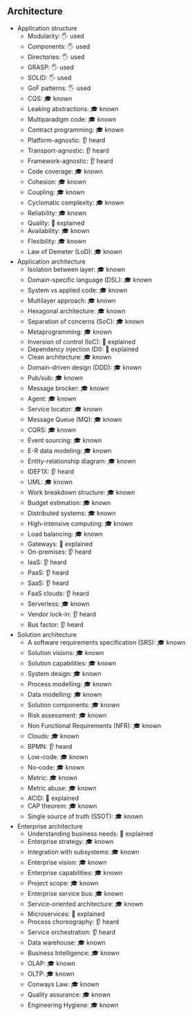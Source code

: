 ## Architecture

- Application structure
  - Modularity: 🖐️ used
  - Components: 🖐️ used
  - Directories: 🖐️ used
  - GRASP: 🖐️ used
  - SOLID: 🖐️ used
  - GoF patterns: 🖐️ used
  - CQS: 🎓 known
  - Leaking abstractions: 🎓 known
  - Multiparadigm code: 🎓 known
  - Contract programming: 🎓 known
  - Platform-agnostic: 👂 heard
  - Transport-agnostic: 👂 heard
  - Framework-agnostic: 👂 heard
  - Code coverage: 🎓 known
  - Cohesion: 🎓 known
  - Coupling: 🎓 known
  - Cyclomatic complexity: 🎓 known
  - Reliability: 🎓 known
  - Quality: 🙋 explained
  - Availability: 🎓 known
  - Flexibility: 🎓 known
  - Law of Demeter (LoD): 🎓 known
- Application architecture
  - Isolation between layer: 🎓 known
  - Domain-specific language (DSL): 🎓 known
  - System vs applied code: 🎓 known
  - Multilayer approach: 🎓 known
  - Hexagonal architecture: 🎓 known
  - Separation of concerns (SoC): 🎓 known
  - Metaprogramming: 🎓 known
  - Inversion of control (IoC): 🙋 explained
  - Dependency injection (DI): 🙋 explained
  - Clean architecture: 🎓 known
  - Domain-driven design (DDD): 🎓 known
  - Pub/sub: 🎓 known
  - Message brocker: 🎓 known
  - Agent: 🎓 known
  - Service locator: 🎓 known
  - Message Queue (MQ): 🎓 known
  - CQRS: 🎓 known
  - Event sourcing: 🎓 known
  - E-R data modeling: 🎓 known
  - Entity-relationship diagram: 🎓 known
  - IDEF1X: 👂 heard
  - UML: 🎓 known
  - Work breakdown structure: 🎓 known
  - Budget estimation: 🎓 known
  - Distributed systems: 🎓 known
  - High-intensive computing: 🎓 known
  - Load balancing: 🎓 known
  - Gateways: 🙋 explained
  - On-premises: 👂 heard
  - IaaS: 👂 heard
  - PaaS: 👂 heard
  - SaaS: 👂 heard
  - FaaS clouds: 👂 heard
  - Serverless: 🎓 known
  - Vendor lock-in: 👂 heard
  - Bus factor: 👂 heard
- Solution architecture
  - A software requirements specification (SRS): 🎓 known
  - Solution visions: 🎓 known
  - Solution capabilities: 🎓 known
  - System design: 🎓 known
  - Process modelling: 🎓 known
  - Data modelling: 🎓 known
  - Solution components: 🎓 known
  - Risk assessment: 🎓 known
  - Non Functional Requirements (NFR): 🎓 known
  - Clouds: 🎓 known
  - BPMN: 👂 heard
  - Low-code: 🎓 known
  - No-code: 🎓 known
  - Metric: 🎓 known
  - Metric abuse: 🎓 known
  - ACID: 🙋 explained
  - CAP theorem: 🎓 known
  - Single source of truth (SSOT): 🎓 known
- Enterprise architecture
  - Understanding business needs: 🙋 explained
  - Enterprise strategy: 🎓 known
  - Integration with subsystems: 🎓 known
  - Enterprise vision: 🎓 known
  - Enterprise capabilities: 🎓 known
  - Project scope: 🎓 known
  - Enterprise service bus: 🎓 known
  - Service-oriented architecture: 🎓 known
  - Microservices: 🙋 explained
  - Process choreography: 👂 heard
  - Service orchestration: 👂 heard
  - Data warehouse: 🎓 known
  - Business Intelligence: 🎓 known
  - OLAP: 🎓 known
  - OLTP: 🎓 known
  - Conways Law: 🎓 known
  - Quality assurance: 🎓 known
  - Engineering Hygiene: 🎓 known
